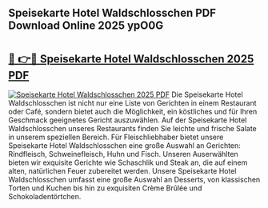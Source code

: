 ## Speisekarte Hotel Waldschlosschen PDF Download Online 2025 ypO0G

# <h2><a href="http://gcbmr0.nevu.top/?p=Speisekarte+Hotel+Waldschlosschen">🔗 👉🔴 Speisekarte Hotel Waldschlosschen 2025 PDF</a></h2>

[![Speisekarte Hotel Waldschlosschen 2025 PDF](https://i.imgur.com/dBaPXMq.png)](http://gcbmr0.nevu.top/?p=Speisekarte+Hotel+Waldschlosschen)
Die Speisekarte Hotel Waldschlosschen ist nicht nur eine Liste von Gerichten in einem Restaurant oder Café, sondern bietet auch die Möglichkeit, ein köstliches und für Ihren Geschmack geeignetes Gericht auszuwählen. Auf der Speisekarte Hotel Waldschlosschen unseres Restaurants finden Sie leichte und frische Salate in unserem speziellen Bereich. Für Fleischliebhaber bietet unsere Speisekarte Hotel Waldschlosschen eine große Auswahl an Gerichten: Rindfleisch, Schweinefleisch, Huhn und Fisch. Unseren Auserwählten bieten wir exquisite Gerichte wie Schaschlik und Steak an, die auf einem alten, natürlichen Feuer zubereitet werden. Unsere Speisekarte Hotel Waldschlosschen umfasst eine große Auswahl an Desserts, von klassischen Torten und Kuchen bis hin zu exquisiten Crème Brûlée und Schokoladentörtchen.
